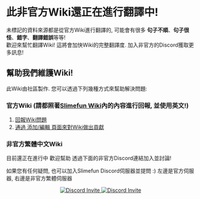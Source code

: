 # 此非官方Wiki還正在進行翻譯中!

未標記的資料來源都是從官方Wiki進行翻譯的, 可能會有很多 **句子不順**、**句子很怪**、**錯字**、**翻譯錯誤**等等! <br>
歡迎來幫忙翻譯Wiki! 這將會加快Wiki的完整翻譯度. 加入非官方的Discord獲取更多訊息! 

## 幫助我們維護Wiki!

此Wiki由社區製作.
您可以透過下列幾種方式來幫助解決問題:

### 官方Wiki (請都照著[Slimefun Wiki](https://github.com/Slimefun/Wiki)內的內容進行回報, 並使用英文!)

1. [回報Wiki問題](https://github.com/Slimefun/Wiki/issues)
2. [通過 添加/編輯 頁面來對Wiki做出貢獻](https://github.com/Slimefun/Slimefun4/wiki/Expanding-the-Wiki)

### 非官方繁體中文Wiki

目前還正在進行中 歡迎幫助 透過下面的非官方Discord連結加入並討論!

如果您有任何疑問, 也可以加入Slimefun Discord伺服器並提問 :)
左邊是官方伺服器, 右邊是非官方繁體伺服器

<p align="center">
  <a href="https://discord.gg/slimefun">
    <img src="https://discordapp.com/api/guilds/565557184348422174/widget.png?style=banner3" alt="Discord Invite"/>
  </a>
  <a href="https://discord.gg/GF4CwjFXT9">
    <img src="https://discordapp.com/api/guilds/769186119551156224/widget.png?style=banner3" alt="Discord Invite"/>
  </a>
</p>
